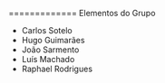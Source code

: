 ============= Elementos do Grupo

*  Carlos Sotelo
*  Hugo Guimarães
*  João Sarmento
*  Luís Machado
*  Raphael Rodrigues
